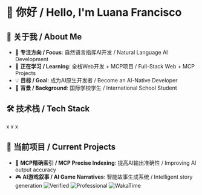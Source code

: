 # 👋 你好 / Hello, I'm Luana Francisco

## 🚀 关于我 / About Me
- 🎯 **专注方向 / Focus**: 自然语言指挥AI开发 / Natural Language AI Development
- 🌱 **正在学习 / Learning**: 全栈Web开发 + MCP项目 / Full-Stack Web + MCP Projects  
- 💡 **目标 / Goal**: 成为AI原生开发者 / Become an AI-Native Developer
- 🏫 **背景 / Background**: 国际学校学生 / International School Student

## 🛠️ 技术栈 / Tech Stack
x x x

## 🎯 当前项目 / Current Projects
- 🤖 **MCP精确索引 / MCP Precise Indexing**: 提高AI输出准确性 / Improving AI output accuracy
- 🎮 **AI游戏叙事 / AI Game Narratives**: 智能故事生成系统 / Intelligent story generation
![Verified](https://img.shields.io/badge/Verified-Developer-success?style=for-the-badge&logo=checkmarx)
![Professional](https://img.shields.io/badge/Professional-Full--Stack-blue?style=for-the-badge&logo=codementor)
![WakaTime](https://wakatime.com/badge/user/YOUR-ID.svg)

